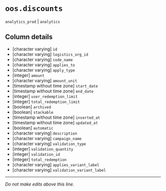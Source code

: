 # `oos.discounts`
`analytics_prod` | `analytics`

## Column details
* [character varying] `id`
* [character varying] `logistics_org_id`
* [character varying] `code_name`
* [character varying] `applies_to`
* [character varying] `apply_type`
* [integer]   `amount`
* [character varying] `amount_unit`
* [timestamp without time zone] `start_date`
* [timestamp without time zone] `end_date`
* [integer]   `user_redemption_limit`
* [integer]   `total_redemption_limit`
* [boolean]   `archived`
* [boolean]   `stackable`
* [timestamp without time zone] `inserted_at`
* [timestamp without time zone] `updated_at`
* [boolean]   `automatic`
* [character varying] `description`
* [character varying] `campaign_name`
* [character varying] `validation_type`
* [integer]   `validation_quantity`
* [integer]   `validation_id`
* [integer]   `total_redemption`
* [character varying] `applies_variant_label`
* [character varying] `validation_variant_label`

-------------------------------------------------------------------------------
*Do not make edits above this line.*
